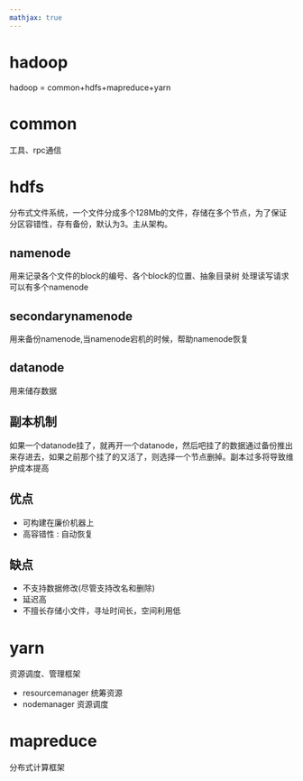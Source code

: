 ```yaml
---
mathjax: true
---
```


# hadoop 
 hadoop = common+hdfs+mapreduce+yarn

# common
 工具、rpc通信

# hdfs
 分布式文件系统，一个文件分成多个128Mb的文件，存储在多个节点，为了保证分区容错性，存有备份，默认为3。主从架构。
<!---more-->
## namenode
 用来记录各个文件的block的编号、各个block的位置、抽象目录树
 处理读写请求
 可以有多个namenode
## secondarynamenode
 用来备份namenode,当namenode宕机的时候，帮助namenode恢复
## datanode
 用来储存数据
## 副本机制
 如果一个datanode挂了，就再开一个datanode，然后吧挂了的数据通过备份推出来存进去，如果之前那个挂了的又活了，则选择一个节点删掉。副本过多将导致维护成本提高
## 优点
- 可构建在廉价机器上
- 高容错性 : 自动恢复
## 缺点
- 不支持数据修改(尽管支持改名和删除)
- 延迟高
- 不擅长存储小文件，寻址时间长，空间利用低


# yarn
 资源调度、管理框架
- resourcemanager 统筹资源
- nodemanager 资源调度

# mapreduce
 分布式计算框架
